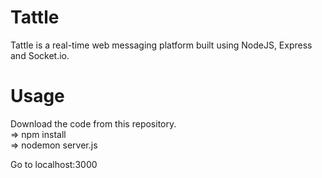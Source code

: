 # Tattle

Tattle is a real-time web messaging platform built using NodeJS, Express and Socket.io.

# Usage

Download the code from this repository.  
=> npm install  
=> nodemon server.js  

Go to localhost:3000
